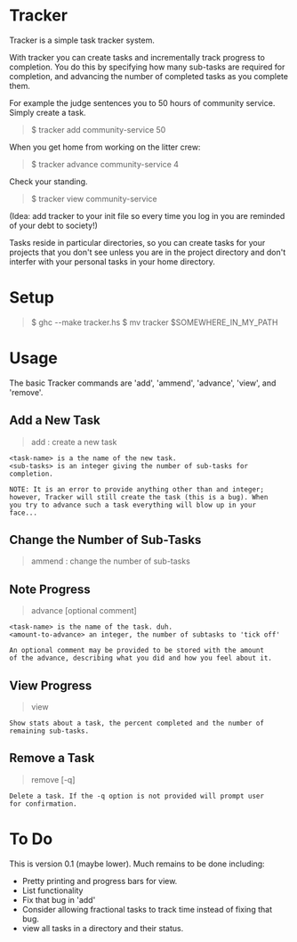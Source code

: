Tracker
=======

Tracker is a simple task tracker system.

With tracker you can create tasks and incrementally track progress to
completion. You do this by specifying how many sub-tasks are required
for completion, and advancing the number of completed tasks as you
complete them. 

For example the judge sentences you to 50 hours of community
service. Simply create a task.

> $ tracker add community-service 50

When you get home from working on the litter crew:

> $ tracker advance community-service 4

Check your standing.

> $ tracker view community-service

(Idea: add tracker to your init file so every time you log in you are
reminded of your debt to society!)

Tasks reside in particular directories, so you can create tasks for
your projects that you don't see unless you are in the project
directory and don't interfer with your personal tasks in your home
directory.

# Setup

> $ ghc --make tracker.hs
> $ mv tracker $SOMEWHERE_IN_MY_PATH

# Usage

The basic Tracker commands are 'add', 'ammend', 'advance', 'view', and 'remove'.

## Add a New Task

>  add <task-name> <sub-tasks> : create a new task

    <task-name> is a the name of the new task.
    <sub-tasks> is an integer giving the number of sub-tasks for completion.

    NOTE: It is an error to provide anything other than and integer;
    however, Tracker will still create the task (this is a bug). When
    you try to advance such a task everything will blow up in your
    face...

## Change the Number of Sub-Tasks

>  ammend <task-name> <new-sub-task-count> : change the number of sub-tasks

## Note Progress

>  advance <task-name> <amount-to-advance> [optional comment]
    
    <task-name> is the name of the task. duh.
    <amount-to-advance> an integer, the number of subtasks to 'tick off'

    An optional comment may be provided to be stored with the amount
    of the advance, describing what you did and how you feel about it.

## View Progress

>  view <task-name>

    Show stats about a task, the percent completed and the number of
    remaining sub-tasks.

## Remove a Task

>  remove [-q] <task-name>

    Delete a task. If the -q option is not provided will prompt user
    for confirmation.

# To Do

This is version 0.1 (maybe lower). Much remains to be done including:

- Pretty printing and progress bars for view.
- List functionality
- Fix that bug in 'add'
- Consider allowing fractional tasks to track time instead of fixing that bug.
- view all tasks in a directory and their status.


  
